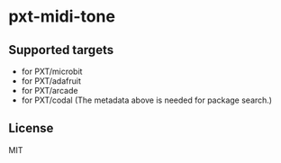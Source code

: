 # pxt-midi-tone



## Supported targets

* for PXT/microbit
* for PXT/adafruit
* for PXT/arcade
* for PXT/codal
(The metadata above is needed for package search.)

## License

MIT